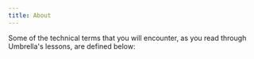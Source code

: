 ```yaml
---
title: About
---
```

Some of the technical terms that you will encounter, as you read through Umbrella's lessons, are defined below: